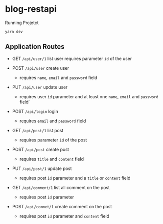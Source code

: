 # blog-restapi

Running Projetct

```shell
yarn dev
```

## Application Routes

- GET `/api/user/1` list user
    requires parameter `id` of the user
- POST `/api/user` create user
  - requires `name`, `email` and `password` field
- PUT `/api/user` update user
  - requires user `id` parameter and at least one `name`, `email` and `password` field`

- POST `/api/login` login
  - requires `email` and `password` field

- GET `/api/post/1` list post
  - requires parameter `id` of the post
- POST `/api/post` create post
  - requires `title` and `content` field
- PUT `/api/post/1` update post
  - requires post `id` parameter and a `title` or `content` field

- GET `/api/comment/1` list all comment on the post
  - requires post `id` parameter
- POST `/api/commet/1` create comment on the post
  - requires post `id` parameter and `content` field
